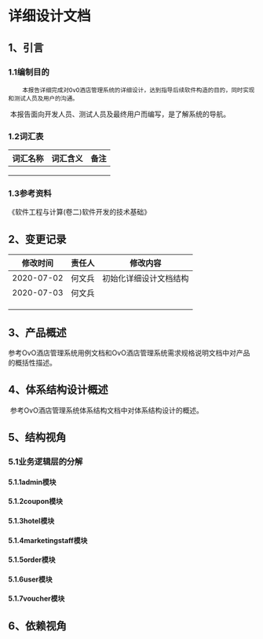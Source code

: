 # 详细设计文档

## 1、引言

### 1.1编制目的

 		本报告详细完成对OvO酒店管理系统的详细设计，达到指导后续软件构造的目的，同时实现和测试人员及用户的沟通。

​		本报告面向开发人员、测试人员及最终用户而编写，是了解系统的导航。

### 1.2词汇表

| 词汇名称 | 词汇含义 | 备注 |
| -------- | -------- | ---- |
|          |          |      |
|          |          |      |
|          |          |      |

### 1.3参考资料

《软件工程与计算(卷二)软件开发的技术基础》

## 2、变更记录

| 修改时间   | 责任人 | 修改内容               |
| ---------- | ------ | ---------------------- |
| 2020-07-02 | 何文兵 | 初始化详细设计文档结构 |
| 2020-07-03 | 何文兵 |                        |
|            |        |                        |
|            |        |                        |
|            |        |                        |

## 3、产品概述

​		参考OvO酒店管理系统用例文档和OvO酒店管理系统需求规格说明文档中对产品的概括性描述。

## 4、体系结构设计概述

​		参考OvO酒店管理系统体系结构文档中对体系结构设计的概述。

## 5、结构视角

### 5.1业务逻辑层的分解

#### 5.1.1admin模块

#### 5.1.2coupon模块

#### 5.1.3hotel模块

#### 5.1.4marketingstaff模块

#### 5.1.5order模块

#### 5.1.6user模块

#### 5.1.7voucher模块

## 6、依赖视角